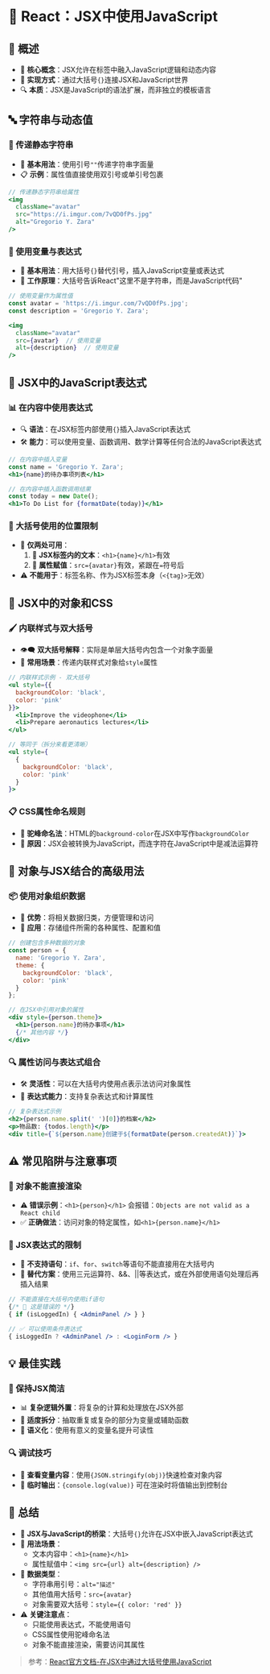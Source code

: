 # 🔄 React：JSX中使用JavaScript

## 🌟 概述
- 🎯 **核心概念**：JSX允许在标签中融入JavaScript逻辑和动态内容
- 🧩 **实现方式**：通过大括号`{}`连接JSX和JavaScript世界
- 🔍 **本质**：JSX是JavaScript的语法扩展，而非独立的模板语言

## 🔤 字符串与动态值

### 📝 传递静态字符串
- 🧠 **基本用法**：使用引号`""`传递字符串字面量
- 📋 **示例**：属性值直接使用双引号或单引号包裹

```jsx
// 传递静态字符串给属性
<img
  className="avatar"
  src="https://i.imgur.com/7vQD0fPs.jpg"
  alt="Gregorio Y. Zara"
/>
```

### 🔄 使用变量与表达式
- 🎯 **基本用法**：用大括号`{}`替代引号，插入JavaScript变量或表达式
- 🧩 **工作原理**：大括号告诉React"这里不是字符串，而是JavaScript代码"

```jsx
// 使用变量作为属性值
const avatar = 'https://i.imgur.com/7vQD0fPs.jpg';
const description = 'Gregorio Y. Zara';

<img
  className="avatar"
  src={avatar}  // 使用变量
  alt={description}  // 使用变量
/>
```

## 🧮 JSX中的JavaScript表达式

### 📊 在内容中使用表达式
- 🔍 **语法**：在JSX标签内部使用`{}`插入JavaScript表达式
- 🛠️ **能力**：可以使用变量、函数调用、数学计算等任何合法的JavaScript表达式

```jsx
// 在内容中插入变量
const name = 'Gregorio Y. Zara';
<h1>{name}的待办事项列表</h1>

// 在内容中插入函数调用结果
const today = new Date();
<h1>To Do List for {formatDate(today)}</h1>
```

### 🧭 大括号使用的位置限制
- 🎯 **仅两处可用**：
  1. 📝 **JSX标签内的文本**：`<h1>{name}</h1>`有效
  2. 📌 **属性赋值**：`src={avatar}`有效，紧跟在`=`符号后
- ⚠️ **不能用于**：标签名称、作为JSX标签本身（`<{tag}>`无效）

## 🎨 JSX中的对象和CSS

### 🖌️ 内联样式与双大括号
- 👁️‍🗨️ **双大括号解释**：实际是单层大括号内包含一个对象字面量
- 🎯 **常用场景**：传递内联样式对象给`style`属性

```jsx
// 内联样式示例 - 双大括号
<ul style={{
  backgroundColor: 'black',
  color: 'pink'
}}>
  <li>Improve the videophone</li>
  <li>Prepare aeronautics lectures</li>
</ul>

// 等同于（拆分来看更清晰）
<ul style={
  {
    backgroundColor: 'black',
    color: 'pink'
  }
}>
```

### 📋 CSS属性命名规则
- 🔄 **驼峰命名法**：HTML的`background-color`在JSX中写作`backgroundColor`
- 🧠 **原因**：JSX会被转换为JavaScript，而连字符在JavaScript中是减法运算符

## 🧩 对象与JSX结合的高级用法

### 📦 使用对象组织数据
- 🎯 **优势**：将相关数据归类，方便管理和访问
- 🧰 **应用**：存储组件所需的各种属性、配置和值

```jsx
// 创建包含多种数据的对象
const person = {
  name: 'Gregorio Y. Zara',
  theme: {
    backgroundColor: 'black',
    color: 'pink'
  }
};

// 在JSX中引用对象的属性
<div style={person.theme}>
  <h1>{person.name}的待办事项</h1>
  {/* 其他内容 */}
</div>
```

### 🔍 属性访问与表达式组合
- 🛠️ **灵活性**：可以在大括号内使用点表示法访问对象属性
- 🔢 **表达式能力**：支持复杂表达式和计算属性

```jsx
// 复杂表达式示例
<h2>{person.name.split(' ')[0]}的档案</h2>
<p>物品数: {todos.length}</p>
<div title={`${person.name}创建于${formatDate(person.createdAt)}`}>
```

## ⚠️ 常见陷阱与注意事项

### 🛑 对象不能直接渲染
- ⚠️ **错误示例**：`<h1>{person}</h1>` 会报错：`Objects are not valid as a React child`
- ✅ **正确做法**：访问对象的特定属性，如`<h1>{person.name}</h1>`

### 🧠 JSX表达式的限制
- 📝 **不支持语句**：`if`、`for`、`switch`等语句不能直接用在大括号内
- 🔄 **替代方案**：使用三元运算符、&&、||等表达式，或在外部使用语句处理后再插入结果

```jsx
// 不能直接在大括号内使用if语句
{/* 🔴 这是错误的 */}
{ if (isLoggedIn) { <AdminPanel /> } }

// ✅ 可以使用条件表达式
{ isLoggedIn ? <AdminPanel /> : <LoginForm /> }
```

## 💡 最佳实践

### 🎯 保持JSX简洁
- 📊 **复杂逻辑外置**：将复杂的计算和处理放在JSX外部
- 🧩 **适度拆分**：抽取重复或复杂的部分为变量或辅助函数
- 🧠 **语义化**：使用有意义的变量名提升可读性

### 🔍 调试技巧
- 🐞 **查看变量内容**：使用`{JSON.stringify(obj)}`快速检查对象内容
- 🧪 **临时输出**：`{console.log(value)}` 可在渲染时将值输出到控制台

## 📝 总结
- 🔄 **JSX与JavaScript的桥梁**：大括号`{}`允许在JSX中嵌入JavaScript表达式
- 🎯 **用法场景**：
  - 文本内容中：`<h1>{name}</h1>`
  - 属性赋值中：`<img src={url} alt={description} />`
- 🧩 **数据类型**：
  - 字符串用引号：`alt="描述"`
  - 其他值用大括号：`src={avatar}`
  - 对象需要双大括号：<span v-pre>`style={{ color: 'red' }}`</span>
- ⚠️ **关键注意点**：
  - 只能使用表达式，不能使用语句
  - CSS属性使用驼峰命名法
  - 对象不能直接渲染，需要访问其属性

> 参考：[React官方文档-在JSX中通过大括号使用JavaScript](https://zh-hans.react.dev/learn/javascript-in-jsx-with-curly-braces) 